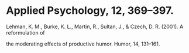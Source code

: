 # Applied Psychology, 12, 369–397.

Lehman, K. M., Burke, K. L., Martin, R., Sultan, J., & Czech, D. R. (2001). A reformulation of

the moderating effects of productive humor. Humor, 14, 131–161.